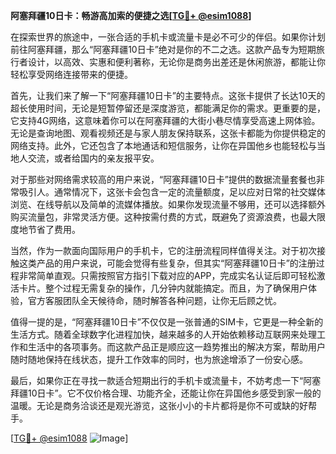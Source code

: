 **阿塞拜疆10日卡：畅游高加索的便捷之选[[TG💪+ @esim1088](https://t.me/s/esim1088)]**

在探索世界的旅途中，一张合适的手机卡或流量卡是必不可少的伴侣。如果你计划前往阿塞拜疆，那么“阿塞拜疆10日卡”绝对是你的不二之选。这款产品专为短期旅行者设计，以高效、实惠和便利著称，无论你是商务出差还是休闲旅游，都能让你轻松享受网络连接带来的便捷。

首先，让我们来了解一下“阿塞拜疆10日卡”的主要特点。这张卡提供了长达10天的超长使用时间，无论是短暂停留还是深度游览，都能满足你的需求。更重要的是，它支持4G网络，这意味着你可以在阿塞拜疆的大街小巷尽情享受高速上网体验。无论是查询地图、观看视频还是与家人朋友保持联系，这张卡都能为你提供稳定的网络支持。此外，它还包含了本地通话和短信服务，让你在异国他乡也能轻松与当地人交流，或者给国内的亲友报平安。

对于那些对网络需求较高的用户来说，“阿塞拜疆10日卡”提供的数据流量套餐也非常吸引人。通常情况下，这张卡会包含一定的流量额度，足以应对日常的社交媒体浏览、在线导航以及简单的流媒体播放。如果你发现流量不够用，还可以选择额外购买流量包，非常灵活方便。这种按需付费的方式，既避免了资源浪费，也最大限度地节省了费用。

当然，作为一款面向国际用户的手机卡，它的注册流程同样值得关注。对于初次接触这类产品的用户来说，可能会觉得有些复杂，但其实“阿塞拜疆10日卡”的注册过程非常简单直观。只需按照官方指引下载对应的APP，完成实名认证后即可轻松激活卡片。整个过程无需复杂的操作，几分钟内就能搞定。而且，为了确保用户体验，官方客服团队全天候待命，随时解答各种问题，让你无后顾之忧。

值得一提的是，“阿塞拜疆10日卡”不仅仅是一张普通的SIM卡，它更是一种全新的生活方式。随着全球数字化进程加快，越来越多的人开始依赖移动互联网来处理工作和生活中的各项事务。而这款产品正是顺应这一趋势推出的解决方案，帮助用户随时随地保持在线状态，提升工作效率的同时，也为旅途增添了一份安心感。

最后，如果你正在寻找一款适合短期出行的手机卡或流量卡，不妨考虑一下“阿塞拜疆10日卡”。它不仅价格合理、功能齐全，还能让你在异国他乡感受到家一般的温暖。无论是商务洽谈还是观光游览，这张小小的卡片都将是你不可或缺的好帮手。

[[TG💪+ @esim1088](https://t.me/s/esim1088) ![Image](https://i.postimg.cc/4NQfJmqS/Snipaste-2025-05-13-00-14-12.png)]
